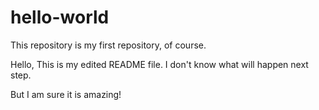 # hello-world
This repository is my first repository, of course.

Hello, This is my edited README file. I don't know what will happen next step.

But I am sure it is amazing!
